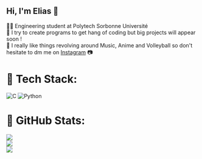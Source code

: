 ## Hi, I'm Elias 🎉


👨‍🎓 Engineering student at Polytech Sorbonne Université<br/>
🌟 I try to create programs to get hang of coding but big projects will appear soon !<br/>
🫧 I really like things revolving around Music, Anime and Volleyball so don't hesitate to dm me on  [Instagram](https://www.instagram.com/mysteriri2/) 📷<br/>


# 🍓 Tech Stack:
![C](https://img.shields.io/badge/c-%2300599C.svg?style=for-the-badge&logo=c&logoColor=white) ![Python](https://img.shields.io/badge/python-3670A0?style=for-the-badge&logo=python&logoColor=ffdd54)
# 🥭 GitHub Stats:
![](https://github-readme-stats.vercel.app/api?username=mytseriri&theme=tokyonight&hide_border=true&include_all_commits=false&count_private=false)<br/>
![](https://nirzak-streak-stats.vercel.app/?user=mytseriri&theme=tokyonight&hide_border=true)<br/>
![](https://github-readme-stats.vercel.app/api/top-langs/?username=mytseriri&theme=tokyonight&hide_border=true&include_all_commits=false&count_private=false&layout=compact)

<!-- Proudly created with GPRM ( https://gprm.itsvg.in ) -->

